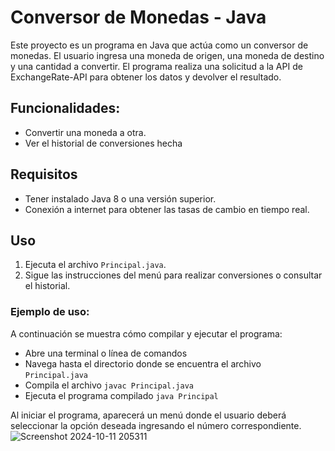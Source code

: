 # Conversor de Monedas - Java

Este proyecto es un programa en Java que actúa como un conversor de monedas. El usuario ingresa una moneda de origen, una moneda de destino y una cantidad a convertir. El programa realiza una solicitud a la API de ExchangeRate-API para obtener los datos y devolver el resultado.

## Funcionalidades:

- Convertir una moneda a otra.
- Ver el historial de conversiones hecha

## Requisitos

- Tener instalado Java 8 o una versión superior.
- Conexión a internet para obtener las tasas de cambio en tiempo real.

## Uso

1. Ejecuta el archivo `Principal.java`.
2. Sigue las instrucciones del menú para realizar conversiones o consultar el historial.

### Ejemplo de uso:

A continuación se muestra cómo compilar y ejecutar el programa:

- Abre una terminal o línea de comandos
- Navega hasta el directorio donde se encuentra el archivo `Principal.java`
- Compila el archivo `javac Principal.java`
- Ejecuta el programa compilado `java Principal`

Al iniciar el programa, aparecerá un menú donde el usuario deberá seleccionar la opción deseada ingresando el número correspondiente.
![Screenshot 2024-10-11 205311](https://github.com/user-attachments/assets/d6ba5daf-69bb-4292-8d93-17a594ddbf6e)

